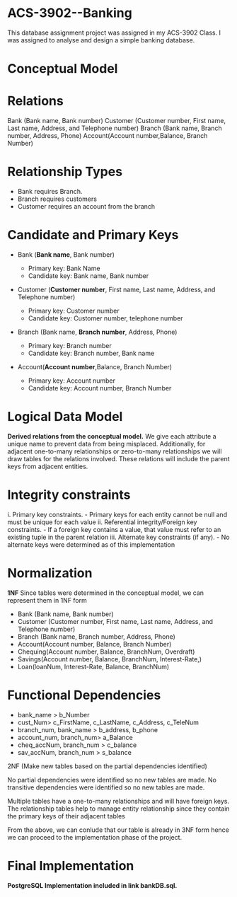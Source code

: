 # ACS-3902--Banking
This database assignment project was assigned in my ACS-3902 Class. I was assigned to analyse and design a simple banking database.
# Conceptual Model
# Relations
Bank (Bank name, Bank number)
Customer (Customer number, First name, Last name, Address, and Telephone number)
Branch (Bank name, Branch number, Address, Phone)
Account(Account number,Balance, Branch Number)

# Relationship Types
- Bank requires Branch.
- Branch requires customers
- Customer requires an account from the branch

# Candidate and Primary Keys
- Bank (**Bank name**, Bank number)
    - Primary key: Bank Name
    - Candidate key: Bank name, Bank number

- Customer (**Customer number**, First name, Last name, Address, and Telephone number)
    - Primary key: Customer number
    - Candidate key: Customer number, telephone number

- Branch (Bank name, **Branch number**, Address, Phone)
    - Primary key: Branch number
    - Candidate key: Branch number, Bank name

- Account(**Account number**,Balance, Branch Number)
    - Primary key: Account number 
    - Candidate key: Account number, Branch Number

# Logical Data Model
**Derived relations from the conceptual model.**
We give each attribute a unique name to prevent data from being misplaced. Additionally, for adjacent one-to-many relationships or zero-to-many relationships we will draw tables for the relations involved. These relations will include the parent keys from adjacent entities.

# Integrity constraints

i. Primary key constraints.
    - Primary keys for each entity cannot be null and must be unique for each value
ii. Referential integrity/Foreign key constraints.
    - If a foreign key contains a value, that value must refer to an existing tuple in the parent relation
iii. Alternate key constraints (if any).
    - No alternate keys were determined as of this implementation

# Normalization
**1NF**
Since tables were determined in the conceptual model, we can represent them in 1NF form

- Bank (Bank name, Bank number)
- Customer (Customer number, First name, Last name, Address, and Telephone number)
- Branch (Bank name, Branch number, Address, Phone)
- Account(Account number, Balance, Branch Number)
- Chequing(Account number, Balance, BranchNum, Overdraft)
- Savings(Account number, Balance, BranchNum, Interest-Rate,)
- Loan(loanNum, Interest-Rate, Balance, BranchNum)

# Functional Dependencies
- bank_name > b_Number
- cust_Num> c_FirstName, c_LastName, c_Address, c_TeleNum
- branch_num, bank_name > b_address, b_phone
- account_num, branch_num> a_Balance
- cheq_accNum, branch_num > c_balance
- sav_accNum, branch_num > s_balance

2NF (Make new tables based on the partial dependencies identified)

No partial dependencies were identified so no new tables are made.
No transitive dependencies were identified so no new tables are made.

Multiple tables have a one-to-many relationships and will have foreign keys.
The relationship tables help to manage entity relationship since they contain the primary keys of their adjacent tables

From the above, we can conlude that our table is already in 3NF form hence we can proceed to the implementation phase of the project.

# Final Implementation
**PostgreSQL Implementation included in link bankDB.sql.**

